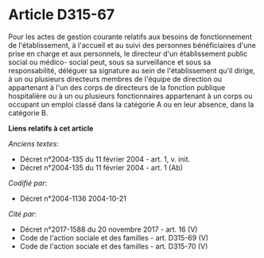 # Article D315-67

Pour les actes de gestion courante relatifs aux besoins de fonctionnement de l'établissement, à l'accueil et au suivi des
personnes bénéficiaires d'une prise en charge et aux personnels, le directeur d'un établissement public social ou médico-
social peut, sous sa surveillance et sous sa responsabilité, déléguer sa signature au sein de l'établissement qu'il dirige, à
un ou plusieurs directeurs membres de l'équipe de direction ou appartenant à l'un des corps de directeurs de la fonction
publique hospitalière ou à un ou plusieurs fonctionnaires appartenant à un corps ou occupant un emploi classé dans la
catégorie A ou en leur absence, dans la catégorie B.

**Liens relatifs à cet article**

_Anciens textes_:

  - Décret n°2004-135 du 11 février 2004 - art. 1, v. init.
  - Décret n°2004-135 du 11 février 2004 - art. 1 (Ab)

_Codifié par_:

  - Décret n°2004-1136 2004-10-21

_Cité par_:

  - Décret n°2017-1588 du 20 novembre 2017 - art. 16 (V)
  - Code de l'action sociale et des familles - art. D315-69 (V)
  - Code de l'action sociale et des familles - art. D315-70 (V)
